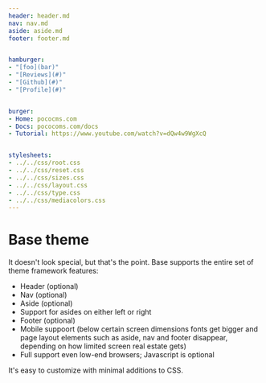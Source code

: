 ```yaml
---
header: header.md
nav: nav.md
aside: aside.md
footer: footer.md


hamburger:
- "[foo](bar)"
- "[Reviews](#)"
- "[Github](#)"
- "[Profile](#)"


burger:
- Home: pococms.com
- Docs: pococoms.com/docs
- Tutorial: https://www.youtube.com/watch?v=dQw4w9WgXcQ


stylesheets:
- ../../css/root.css
- ../../css/reset.css
- ../../css/sizes.css
- ../../css/layout.css
- ../../css/type.css
- ../../css/mediacolors.css
---
```


# Base theme

It doesn't look special, but that's the point. Base supports the
entire set of theme framework features:

* Header (optional)
* Nav (optional)
* Aside (optional)
* Support for asides on either left or right
* Footer (optional)
* Mobile suppoort (below certain screen dimensions fonts get bigger
and page layout elements such as aside, nav and footer disappear, 
depending on how limited screen real estate gets)
* Full support even low-end browsers; Javascript is optional


It's easy to customize with minimal additions to CSS.

